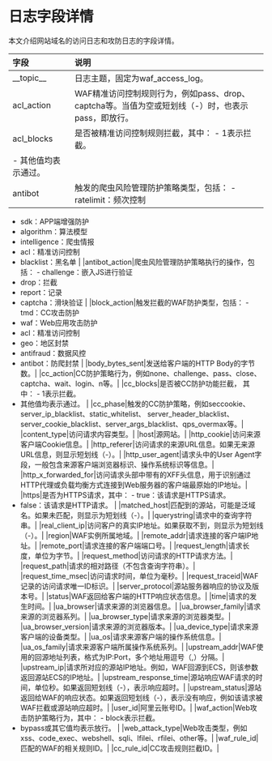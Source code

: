 # 日志字段详情

本文介绍网站域名的访问日志和攻防日志的字段详情。

|字段|说明|
|:-|:-|
|\_\_topic\_\_|日志主题，固定为waf\_access\_log。|
|acl\_action|WAF精准访问控制规则行为，例如pass、drop、captcha等。当值为空或短划线（-）时，也表示pass，即放行。 |
|acl\_blocks|是否被精准访问控制规则拦截，其中： -   1表示拦截。
-   其他值均表示通过。 |
|antibot|触发的爬虫风险管理防护策略类型，包括： -   ratelimit：频次控制
-   sdk：APP端增强防护
-   algorithm：算法模型
-   intelligence：爬虫情报
-   acl：精准访问控制
-   blacklist：黑名单 |
|antibot\_action|爬虫风险管理防护策略执行的操作，包括： -   challenge：嵌入JS进行验证
-   drop：拦截
-   report：记录
-   captcha：滑块验证 |
|block\_action|触发拦截的WAF防护类型，包括： -   tmd：CC攻击防护
-   waf：Web应用攻击防护
-   acl：精准访问控制
-   geo：地区封禁
-   antifraud：数据风控
-   antibot：防爬封禁 |
|body\_bytes\_sent|发送给客户端的HTTP Body的字节数。|
|cc\_action|CC防护策略行为，例如none、challenge、pass、close、captcha、wait、login、n等。|
|cc\_blocks|是否被CC防护功能拦截， 其中： -   1表示拦截。
-   其他值均表示通过。 |
|cc\_phase|触发的CC防护策略，例如seccookie、server\_ip\_blacklist、static\_whitelist、 server\_header\_blacklist、server\_cookie\_blacklist、server\_args\_blacklist、qps\_overmax等。|
|content\_type|访问请求内容类型。|
|host|源网站。|
|http\_cookie|访问来源客户端Cookie信息。|
|http\_referer|访问请求的来源URL信息。如果无来源URL信息，则显示短划线（-）。|
|http\_user\_agent|请求头中的User Agent字段，一般包含来源客户端浏览器标识、操作系统标识等信息。|
|http\_x\_forwarded\_for|访问请求头部中带有的XFF头信息，用于识别通过HTTP代理或负载均衡方式连接到Web服务器的客户端最原始的IP地址。|
|https|是否为HTTPS请求，其中： -   true：该请求是HTTPS请求。
-   false：该请求是HTTP请求。 |
|matched\_host|匹配到的源站，可能是泛域名。如果未匹配，则显示为短划线（-）。|
|querystring|请求中的查询字符串。|
|real\_client\_ip|访问客户的真实IP地址。如果获取不到，则显示为短划线（-）。|
|region|WAF实例所属地域。|
|remote\_addr|请求连接的客户端IP地址。|
|remote\_port|请求连接的客户端端口号。|
|request\_length|请求长度，单位为字节。|
|request\_method|访问请求的HTTP请求方法。|
|request\_path|请求的相对路径（不包含查询字符串）。|
|request\_time\_msec|访问请求时间，单位为毫秒。|
|request\_traceid|WAF记录的访问请求唯一ID标识。|
|server\_protocol|源站服务器响应的协议及版本号。|
|status|WAF返回给客户端的HTTP响应状态信息。|
|time|请求的发生时间。|
|ua\_browser|请求来源的浏览器信息。|
|ua\_browser\_family|请求来源的浏览器系列。|
|ua\_browser\_type|请求来源的浏览器类型。|
|ua\_browser\_version|请求来源的浏览器版本。|
|ua\_device\_type|请求来源客户端的设备类型。|
|ua\_os|请求来源客户端的操作系统信息。|
|ua\_os\_family|请求来源客户端所属操作系统系列。|
|upstream\_addr|WAF使用的回源地址列表，格式为IP:Port，多个地址用逗号（,）分隔。|
|upstream\_ip|请求所对应的源站IP地址。例如，WAF回源到ECS，则该参数返回源站ECS的IP地址。|
|upstream\_response\_time|源站响应WAF请求的时间，单位秒。如果返回短划线（-），表示响应超时。|
|upstream\_status|源站返回给WAF的响应状态。如果返回短划线（-），表示没有响应，例如该请求被WAF拦截或源站响应超时。|
|user\_id|阿里云账号ID。|
|waf\_action|Web攻击防护策略行为，其中： -   block表示拦截。
-   bypass或其它值均表示放行。 |
|web\_attack\_type|Web攻击类型，例如xss、code\_exec、webshell、sqli、lfilei、rfilei、other等。|
|waf\_rule\_id|匹配的WAF的相关规则ID。|
|cc\_rule\_id|CC攻击规则拦截ID。|

